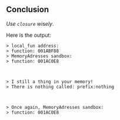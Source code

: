 ## Conclusion  

_Use `closure` wisely_.  

Here is the output:
```
> local_fun address:  
> function: 001ABF88
> MemoryAdresses sandbox:
> function: 001AC0E8



> I still a thing in your memory!
> There is nothing called: prefix:nothing



> Once again, MemoryAdresses sandbox:
> function: 001AC0E8
```